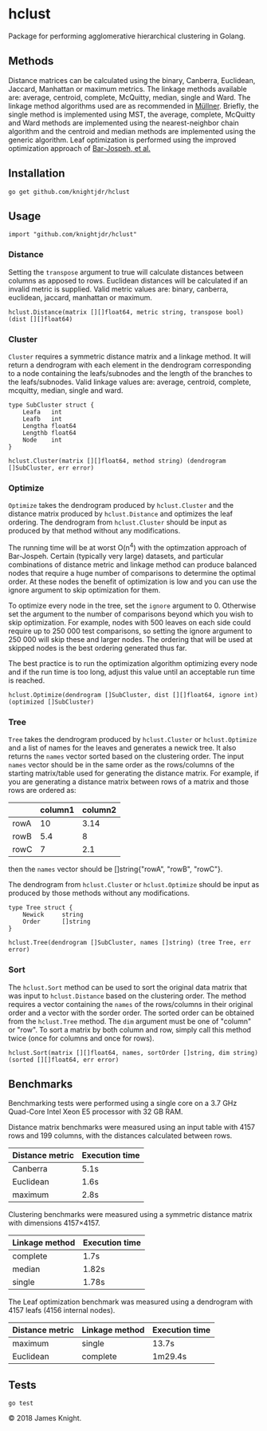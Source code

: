 # hclust

Package for performing agglomerative hierarchical clustering in Golang.

## Methods

Distance matrices can be calculated using the binary, Canberra, Euclidean, Jaccard,
Manhattan or maximum metrics. The linkage methods available are: average, centroid,
complete, McQuitty, median, single and Ward. The linkage method algorithms
used are as recommended in [Müllner](https://arxiv.org/abs/1109.2378). Briefly,
the single method is implemented using MST, the average, complete, McQuitty and
Ward methods are implemented using the nearest-neighbor chain algorithm and the
centroid and median methods are implemented using the generic algorithm. Leaf
optimization is performed using the improved optimization approach of
[Bar-Jospeh, et al.](https://www.ncbi.nlm.nih.gov/pubmed/11472989)

## Installation

`go get github.com/knightjdr/hclust`

## Usage

`import "github.com/knightjdr/hclust"`

### Distance

Setting the `transpose` argument to true will calculate distances between columns
as apposed to rows. Euclidean distances will be calculated if an invalid metric
is supplied. Valid metric values are: binary, canberra, euclidean, jaccard,
manhattan or maximum.

`hclust.Distance(matrix [][]float64, metric string, transpose bool) (dist [][]float64)`

### Cluster

`Cluster` requires a symmetric distance matrix and a linkage method. It will return
a dendrogram with each element in the dendrogram corresponding to a node
containing the leafs/subnodes and the length of the branches to the leafs/subnodes.
Valid linkage values are: average, centroid, complete, mcquitty, median, single and
ward.

```
type SubCluster struct {
	Leafa   int
	Leafb   int
	Lengtha float64
	Lengthb float64
	Node    int
}

hclust.Cluster(matrix [][]float64, method string) (dendrogram []SubCluster, err error)
```

### Optimize

`Optimize` takes the dendrogram produced by `hclust.Cluster` and the distance matrix
produced by `hclust.Distance` and optimizes the leaf ordering. The dendrogram from
`hclust.Cluster` should be input as produced by that method without any modifications.

The running time will be at worst O(n<sup>4</sup>) with the optimzation approach of Bar-Jospeh. 
Certain (typically very large) datasets, and particular combinations of
distance metric and linkage method
can produce balanced nodes that require a huge number of comparisons to determine the
optimal order. At these nodes the benefit of optimization is low and you
can use the ignore argument to skip optimization for them.

To optimize every node in the tree, set the `ignore` argument to 0. Otherwise set the argument
to the number of comparisons beyond which you wish to skip optimization. For example, nodes with
500 leaves on each side could require up to 250 000 test comparisons, so setting the ignore argument
to 250 000 will skip these and larger nodes. The ordering that will be used at skipped nodes
is the best ordering generated thus far.

The best practice is to run the optimization algorithm optimizing every node and if the run time is
too long, adjust this value until an acceptable run time is reached.

`
hclust.Optimize(dendrogram []SubCluster, dist [][]float64, ignore int) (optimized []SubCluster)
`

### Tree

`Tree` takes the dendrogram produced by `hclust.Cluster` or `hclust.Optimize` and a list
of names for the leaves and generates a newick tree. It also returns the `names`
vector sorted based on the clustering order. The input `names` vector should be
in the same order as the rows/columns of the starting matrix/table used for
generating the distance matrix. For example, if you are generating a distance
matrix between rows of a matrix and those rows are ordered as:

|      | column1 | column2 |
| ---- | ------- | ------- |
| rowA | 10      | 3.14		 |
| rowB | 5.4     | 8       |
| rowC | 7       | 2.1     |

then the `names` vector should be []string{"rowA", "rowB", "rowC"}.

The dendrogram from `hclust.Cluster` or `hclust.Optimize` should be input as produced
by those methods without any modifications.

```
type Tree struct {
	Newick     string
	Order      []string
}

hclust.Tree(dendrogram []SubCluster, names []string) (tree Tree, err error)
```

### Sort

The `hclust.Sort` method can be used to sort the original data matrix that was input
to `hclust.Distance` based on the clustering order. The method requires a
vector containing the `names` of the rows/columns in their original order and a vector
with the sorder order. The sorted order can be obtained from the `hclust.Tree` method.
The `dim` argument must be one of "column" or "row". To sort a matrix
by both column and row, simply call this method twice (once for columns and once
for rows).

```
hclust.Sort(matrix [][]float64, names, sortOrder []string, dim string) (sorted [][]float64, err error)
```

## Benchmarks

Benchmarking tests were performed using a single core on a 3.7 GHz Quad-Core
Intel Xeon E5 processor with 32 GB RAM.

Distance matrix benchmarks were measured using an input table with 4157 rows
and 199 columns, with the distances calculated between rows.

| Distance metric  | Execution time  |
| ---------------- | --------------- |
| Canberra         | 5.1s            |
| Euclidean        | 1.6s            |
| maximum          | 2.8s            |

Clustering benchmarks were measured using a symmetric distance matrix with dimensions
4157×4157.

| Linkage method  | Execution time |
| --------------- | -------------- |
| complete        | 1.7s           |
| median          | 1.82s          |
| single          | 1.78s          |

The Leaf optimization benchmark was measured using a dendrogram with 4157 leafs
(4156 internal nodes).

| Distance metric  | Linkage method | Execution time  |
| ---------------- | -------------- | --------------- |
| maximum          | single         | 13.7s           |
| Euclidean        | complete       | 1m29.4s         |

## Tests

`go test`

© 2018 James Knight.
